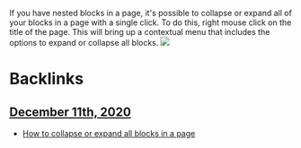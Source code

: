 If you have nested blocks in a page, it's possible to collapse or expand all of your blocks in a page with a single click.
To do this, right mouse click on the title of the page. This will bring up a contextual menu that includes the options to expand or collapse all blocks.
![](https://s3.amazonaws.com/cdn.freshdesk.com/data/helpdesk/attachments/production/64001910098/original/NJ8FqnNUwLjfbrMkZK2R_SqEfBKnx37VgQ.gif?1597868449)

# Backlinks
## [December 11th, 2020](<December 11th, 2020.md>)
- [How to collapse or expand all blocks in a page](<How to collapse or expand all blocks in a page.md>)

